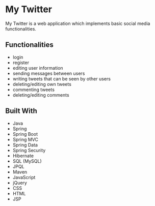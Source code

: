# My Twitter

My Twitter is a web application which implements basic social media functionalities.

## Functionalities

* login
* register
* editing user information
* sending messages between users
* writing tweets that can be seen by other users
* deleting/editing own tweets
* commenting tweets
* deleting/editing comments

## Built With

* Java
* Spring
* Spring Boot
* Spring MVC
* Spring Data
* Spring Security
* Hibernate
* SQL (MySQL)
* JPQL
* Maven
* JavaScript
* jQuery
* CSS
* HTML
* JSP



